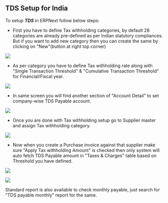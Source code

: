## TDS Setup for India

To setup **_TDS_** in ERPNext follow below steps:

*   First you have to define Tax withholding categories, by default 28 categories are already pre-defined as per Indian statutory compliances. But if you want to add new category then you can create the same by clicking on "New"(button at right top corner)

![](https://docs.erpnext.com/files/Oq1mP48.png)

*   As per category you have to define Tax withholding rate along with "Single Transaction Threshold" & "Cumulative Transaction Threshold" for Financial/Fiscal year.

![](https://docs.erpnext.com/files/MELGDIu.png)

*   In same screen you will find another section of "Account Detail" to set company-wise TDS Payable account.

![](https://docs.erpnext.com/files/IIB6N8R.png)

*   Once you are done with Tax withholding setup go to Supplier master and assign Tax withholding category.

![](https://docs.erpnext.com/files/aThoNuR.png)

*   Now when you create a Purchase invoice against that supplier make sure "Apply Tax withholding Amount" is checked then only system will auto fetch TDS Payable amount in "Taxes & Charges" table based on Threshold you have defined.

![](https://docs.erpnext.com/files/zyZdwsr.png)

![](https://docs.erpnext.com/files/XUJEgQ7.png)

Standard report is also available to check monthly payable, just search for "TDS payable monthly" report for the same.
